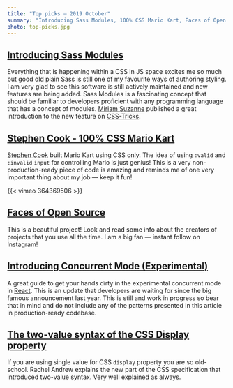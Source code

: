 ```yaml
---
title: "Top picks — 2019 October"
summary: "Introducing Sass Modules, 100% CSS Mario Kart, Faces of Open Source, React Concurrent Modem, the two-value syntax of the CSS Display property and more…"
photo: top-picks.jpg
---
```


## [Introducing Sass Modules](https://css-tricks.com/introducing-sass-modules/)

Everything that is happening within a CSS in JS space excites me so much but good old plain Sass is still one of my favourite ways of authoring styling. I am very glad to see this software is still actively maintained and new features are being added. Sass Modules is a fascinating concept that should be familiar to developers proficient with any programming language that has a concept of modules. [Miriam Suzanne](https://twitter.com/mirisuzanne) published a great introduction to the new feature on [CSS-Tricks](https://twitter.com/css).

## [Stephen Cook - 100% CSS Mario Kart](https://vimeo.com/364369506)

[Stephen Cook](https://twitter.com/StephenCookDev) built Mario Kart using CSS only. The idea of using `:valid` and `:invalid` `input` for controlling Mario is just genius! This is a very non-production-ready piece of code is amazing and reminds me of one very important thing about my job — keep it fun!

{{< vimeo 364369506 >}}

## [Faces of Open Source](http://www.facesofopensource.com)

This is a beautiful project! Look and read some info about the creators of projects that you use all the time. I am a big fan — instant follow on Instagram!

## [Introducing Concurrent Mode (Experimental)](https://reactjs.org/docs/concurrent-mode-intro.html)

A great guide to get your hands dirty in the experimental concurrent mode in [React](https://reactjs.org/). This is an update that developers are waiting for since the big famous announcement last year. This is still and work in progress so bear that in mind and do not include any of the patterns presented in this article in production-ready codebase.

## [The two-value syntax of the CSS Display property](https://hacks.mozilla.org/2019/10/the-two-value-syntax-of-the-css-display-property/)

If you are using single value for CSS `display` property you are so old-school. Rachel Andrew explains the new part of the CSS specification that introduced two-value syntax. Very well explained as always.
